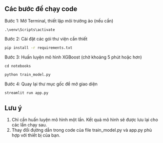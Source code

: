 ## Các bước để chạy code

Bước 1: Mở Terminal, thiết lập môi trưởng ảo (nếu cần)
```
.\venv\Scripts\activate
```

Bước 2: Cài đặt các gói thư viện cần thiết

```bash
pip install -r requirements.txt
```
Bước 3: Huấn luyện mô hình XGBoost (chờ khoảng 5 phút hoặc hơn)
```
cd notebooks
```
```python
python train_model.py
```

Bước 4: Quay lại thư mục gốc để mở giao diện

```python
streamlit run app.py
```
## Lưu ý
1. Chỉ cần huấn luyện mô hình một lần. Kết quả mô hình sẽ được lưu lại cho các lần chạy  sau.
2. Thay đổi đường dẫn trong code của file train_model.py và app.py phù hợp với thiết bị của bạn.
